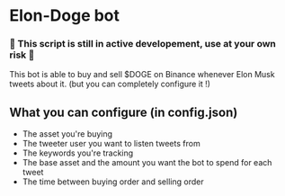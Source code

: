 # Elon-Doge bot

### 🛑 This script is still in active developement, use at your own risk 🛑

This bot is able to buy and sell $DOGE on Binance whenever Elon Musk tweets about it. (but you can completely configure it !)

## What you can configure (in config.json)
* The asset you're buying
* The tweeter user you want to listen tweets from
* The keywords you're tracking
*	The base asset and the amount you want the bot to spend for each tweet
*	The time between buying order and selling order
